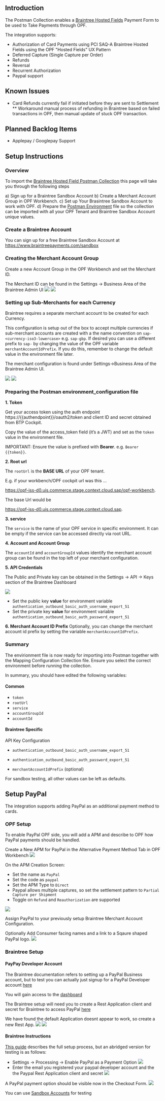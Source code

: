 ## Introduction

The Postman Collection enables a [Braintree Hosted Fields](https://developer.paypal.com/braintree/docs/start/hosted-fields) Payment Form to be used to Take Payments through OPF. 

The integration supports:

* Authorization of Card Payments using PCI SAQ-A Braintree Hosted Fields using the OPF "Hosted Fields" UX Pattern
* Deferred Capture (Single Capture per Order)
* Refunds
* Reversal
* Recurrent Authorization
* Paypal support

## Known Issues
* Card Refunds currently fail if initiated before they are sent to Settlement
** Workaround manual process of refunding in Braintree based on failed transactions in OPF, then manual update of stuck OPF transaction.

## Planned Backlog Items
* Applepay / Googlepay Support


## Setup Instructions

### Overview
To import the [Braintree Hosted Field Postman Collection](mapping_configuration.json) this page will take you through the following steps

a) Sign up for a Braintree Sandbox Account
b) Create a Merchant Account Group in OPF Workbench.
c) Set up Your Brasintree Sandbox Account to work with OPF.
d) Prepare the [Postman Environment](environment_configuration.json) file so the collection can be imported with all your OPF Tenant and Braintree Sandbox Account unique values. 


### Create a Braintree Account
You can sign up for a free Braintree Sandbox Account at https://www.braintreepayments.com/sandbox

### Creating the Merchant Account Group
Create a new Account Group in the OPF Workbench and set the Merchant ID.

The Merchant ID can be found in the Settings -> Business Area of the Braintree Admin UI
![](images/Braintree-settings-business.png) ![](images/Braintree-merchantId.png)

### Setting up Sub-Merchants for each Currency
Braintree requires a separate merchant account to be created for each Currency.

This configuration is setup out of the box to accept multiple currencies if sub-merchant accounts are created with a the name convention on ``sap-<currency-iso3-lowercase>`` e.g. ``sap-gbp``. If desired you can use a different prefix to ``sap-`` by changing the value of the OPF variable ``merchantAccountIdPrefix``. If you do this, remember to change the default value in the environment file later.

The merchant configuration is found under Settings->Business Area of the Braintree Admin UI.

![](images/Braintree-Create-merchant.png) ![](images/Braintree-Merchant-list.png)


### Preparing the Postman environment_configuration file

**1. Token**

Get your access token using the auth endpoint https://{{authendpoint}}/oauth2/token and client ID and secret obtained from BTP Cockpit.

Copy the value of the access_token field (it’s a JWT) and set as the ``token`` value in the environment file.

IMPORTANT: Ensure the value is prefixed with **Bearer**. e.g. ``Bearer {{token}}``.

**2. Root url**

The ``rootUrl`` is the **BASE URL** of your OPF tenant.

E.g. if your workbench/OPF cockpit url was this …

<https://opf-iss-d0.uis.commerce.stage.context.cloud.sap/opf-workbench>.

The base Url would be

https://opf-iss-d0.uis.commerce.stage.context.cloud.sap.

**3. service**

The ``service`` is the name of your OPF service in specific environment. It can be empty if the service can be accessed directly via root URL.


**4. Account and Account Group**

The ``accountId`` and ``accountGroupId`` values identify the merchant account group can be found in the top left of your merchant configuration.


**5. API Credentials**

The Public and Private key can be obtained in the Settings -> API -> Keys section of the Braintree Dashboard

![](images/Braintree-apikeys.png)

* Set the public key **value** for environment variable ``authentication_outbound_basic_auth_username_export_51``
* Set the private key **value** for environment variable ``authentication_outbound_basic_auth_password_export_51``

**6. Merchant Account ID Prefix**
Optionally, you can change the merchant account id prefix by setting the variable ``merchantAccountIdPrefix``.

### Summary

The envirionment file is now ready for importing into Postman together with the Mapping Configuration Collection file. Ensure you select the correct environment before running the collection.

In summary, you should have edited the following variables: 

#### Common
- ``token``
- ``rootUrl``
- ``service``
- ``accountGroupId``
- ``accountId``

#### Braintree Specific
API Key Configuration
- ``authentication_outbound_basic_auth_username_export_51``
- ``authentication_outbound_basic_auth_password_export_51``

- ``merchantAccountIdPrefix`` (optional)

For sandbox testing, all other values can be left as defaults.  

## Setup PayPal
The integration supports adding PayPal as an additional payment method to cards.

### OPF Setup
To enable PayPal OPF side, you will add a APM and describe to OPF how PayPal payments should be handled.

Create a New APM for PayPal in the Alternative Payment Method Tab in OPF Workbench
![](images/add-apm.png)

On the APM Creation Screen:
- Set the name as ``PayPal``
- Set the code as ``paypal``
- Set the APM Type to ``Direct``
- Paypal allows multiple captures, so set the settlement pattern to ``Partial Capture per Shipment``
- Toggle on ``Refund`` and ``Reauthorization`` are supported

![](images/paypal-settings.png)

Assign PayPal to your previously setup Braintree Merchant Account Configuration.

Optionally Add Consumer facing names and a link to a Sqaure shaped PayPal logo.
![](images/paypal-apm-additional-settings.png) 

### Braintree Setup

#### PayPay Developer Account
The Braintree documentation refers to setting up a PayPal Business account, but to test you can actually just signup for a PayPal Developer account [here](https://www.paypal.com/signin/client?flow=provisionUser&country.x=US&locale.x=en_US)

You will gain access to the [dashboard](https://developer.paypal.com/dashboard)

The Braintree setup will need you to create a Rest Application client and secret for Braintree to access PayPal [here](https://developer.paypal.com/dashboard/applications/sandbox)

We have found the default Application doesnt appear to work, so create a new Rest App.
![](images/PayPal-rest-apps.png)
![](images/PayPal-add-braintee-rest-app.png)


#### Braintree Instructions
[This guide](https://developer.paypal.com/braintree/articles/guides/payment-methods/paypal/setup-guide) describes the full setup process, but an abridged version for testing is as follows:

- Settings -> Processing -> Enable PayPal as a Payment Option
![](images/Braintree-paypal-enable.png)
- Enter the email you registered your paypal developer account and the the Paypal Rest Application client and secret
![](images/Braintree-paypal-setup.png)

A PayPal payment option should be visible now in the Checkout Form.
![](images/Braintree-paypal-payment-option.png)

You can use [Sandbox Accounts](https://developer.paypal.com/dashboard/accounts) for testing



